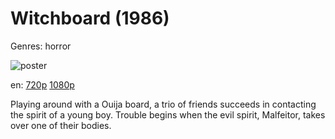 # Witchboard (1986)

Genres: horror

![poster](http://image.tmdb.org/t/p/w500/9kq3EVBc0n3HuTnAIUP4DudcZRG.jpg)

en:
  [720p](magnet:?xt=urn:btih:63464f65c19ef6276c93cd9c931a4c2ca5692589&dn=Witchboard+%281986%29+720p+BrRip+x264+-+YIFY&tr=udp%3A%2F%2Ftracker.openbittorrent.com%3A80%2Fannounce&tr=udp%3A%2F%2Fglotorrents.pw%3A6969%2Fannounce&tr=udp%3A%2F%2Ftracker.openbittorrent.com%3A80%2Fannounce&tr=udp%3A%2F%2Ftracker.opentrackr.org%3A1337%2Fannounce&tr=udp%3A%2F%2Fzer0day.to%3A1337%2Fannounce&tr=udp%3A%2F%2Ftracker.coppersurfer.tk%3A6969%2Fannounce)
  [1080p](magnet:?xt=urn:btih:B339D1919B6AB1A6E85A462C3199963F9CE45DA6&tr=udp://glotorrents.pw:6969/announce&tr=udp://tracker.opentrackr.org:1337/announce&tr=udp://torrent.gresille.org:80/announce&tr=udp://tracker.openbittorrent.com:80&tr=udp://tracker.coppersurfer.tk:6969&tr=udp://tracker.leechers-paradise.org:6969&tr=udp://p4p.arenabg.ch:1337&tr=udp://tracker.internetwarriors.net:1337)
  


Playing around with a Ouija board, a trio of friends succeeds in contacting the spirit of a young boy. Trouble begins when the evil spirit, Malfeitor, takes over one of their bodies.